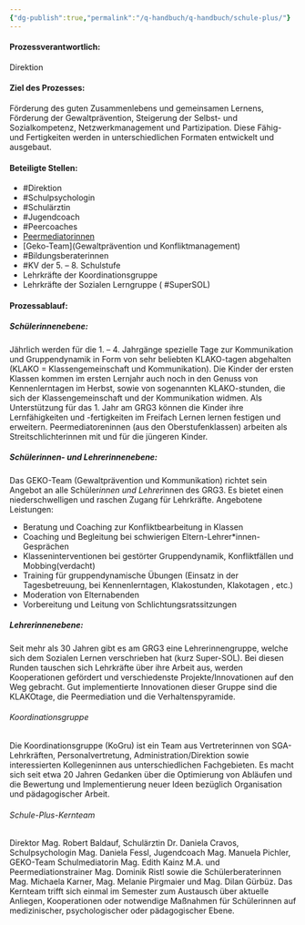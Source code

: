 ```yaml
---
{"dg-publish":true,"permalink":"/q-handbuch/q-handbuch/schule-plus/"}
---
```


#### Prozessverantwortlich:
Direktion
#### Ziel des Prozesses:
Förderung des guten Zusammenlebens und gemeinsamen Lernens, Förderung der Gewaltprävention, Steigerung der Selbst- und Sozialkompetenz, Netzwerkmanagement und Partizipation.
Diese Fähig- und Fertigkeiten werden in unterschiedlichen Formaten entwickelt und ausgebaut.
#### Beteiligte Stellen: 
* #Direktion
* #Schulpsychologin
* #Schulärztin
* #Jugendcoach
* #Peercoaches
* [Peermediatorinnen](Peermediation)
* [Geko-Team](Gewaltprävention und Konfliktmanagement)
* #Bildungsberaterinnen
* #KV der 5. – 8. Schulstufe
* Lehrkräfte der Koordinationsgruppe
* Lehrkräfte der Sozialen Lerngruppe ( #SuperSOL)
#### Prozessablauf: 
##### Schülerinnenebene: 
Jährlich werden für die 1. – 4. Jahrgänge spezielle Tage zur Kommunikation und Gruppendynamik in Form von sehr beliebten KLAKO-tagen abgehalten (KLAKO = Klassengemeinschaft und Kommunikation).
Die Kinder der ersten Klassen kommen im ersten Lernjahr auch noch in den Genuss von Kennenlerntagen im Herbst, sowie von sogenannten KLAKO-stunden, die sich der Klassengemeinschaft und der Kommunikation widmen.
Als Unterstützung für das 1. Jahr am GRG3 können die Kinder ihre Lernfähigkeiten und -fertigkeiten im Freifach Lernen lernen festigen und erweitern.
Peermediatoreninnen (aus den Oberstufenklassen) arbeiten als Streitschlichterinnen mit und für die jüngeren Kinder.

##### Schülerinnen- und Lehrerinnenebene:
Das GEKO-Team (Gewaltprävention und Kommunikation) richtet sein Angebot an alle Schüler*innen und Lehrer*innen des GRG3. Es bietet einen niederschwelligen und raschen Zugang für Lehrkräfte.
Angebotene Leistungen:
* Beratung und Coaching zur Konfliktbearbeitung in Klassen
* Coaching und Begleitung bei schwierigen Eltern-Lehrer*innen-Gesprächen
* Klasseninterventionen bei gestörter Gruppendynamik, Konfliktfällen und Mobbing(verdacht)
* Training für gruppendynamische Übungen (Einsatz in der Tagesbetreuung, bei Kennenlerntagen, Klakostunden, Klakotagen , etc.)
* Moderation von Elternabenden
* Vorbereitung und Leitung von Schlichtungsratssitzungen

##### Lehrerinnenebene:
Seit mehr als 30 Jahren gibt es am GRG3 eine Lehrerinnengruppe, welche sich dem Sozialen Lernen verschrieben hat (kurz Super-SOL). Bei diesen Runden tauschen sich Lehrkräfte über ihre Arbeit aus, werden Kooperationen gefördert und verschiedenste Projekte/Innovationen auf den Weg gebracht. Gut implementierte Innovationen dieser Gruppe sind die KLAKOtage, die Peermediation und die Verhaltenspyramide.
###### Koordinationsgruppe
Die Koordinationsgruppe (KoGru) ist ein Team aus Vertreterinnen von SGA-Lehrkräften, Personalvertretung, Administration/Direktion sowie interessierten Kollegeninnen aus unterschiedlichen Fachgebieten. Es macht sich seit etwa 20 Jahren Gedanken über die Optimierung von Abläufen und die Bewertung und Implementierung neuer Ideen bezüglich Organisation und pädagogischer Arbeit. 
###### Schule-Plus-Kernteam
Direktor Mag. Robert Baldauf, Schulärztin Dr. Daniela Cravos, Schulpsychologin Mag. Daniela Fessl, Jugendcoach Mag. Manuela Pichler, GEKO-Team Schulmediatorin Mag. Edith Kainz M.A. und Peermediationstrainer Mag. Dominik Ristl sowie die Schülerberaterinnen Mag. Michaela Karner, Mag. Melanie Pirgmaier und Mag. Dilan Gürbüz.
Das Kernteam trifft sich einmal im Semester zum Austausch über aktuelle Anliegen, Kooperationen oder notwendige Maßnahmen für Schülerinnen auf medizinischer, psychologischer oder pädagogischer Ebene.


